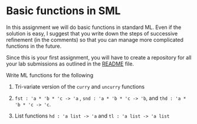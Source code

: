 # Basic functions in SML

In this assignment we will do basic functions in standard ML. Even if
the solution is easy, I suggest that you write down the steps of
successive refinement (in the comments) so that you can manage more
complicated functions in the future.

Since this is your first assignment, you will have to create a
repository for all your lab submissions as outlined in the
[README](./README.md) file.

Write ML functions for the following


1. Tri-variate version of the `curry` and `uncurry` functions
   
2. `fst : 'a * 'b * 'c -> 'a` , `snd : 'a * 'b * 'c -> 'b`, and
   `thd : 'a * 'b * 'c -> 'c`.

3. List functions `hd : 'a list -> 'a` and `tl : 'a list -> 'a list` 
